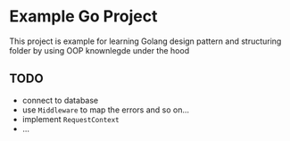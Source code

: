 # Example Go Project

This project is example for learning Golang design pattern and structuring folder by using OOP knownlegde under the hood

## TODO
  - connect to database
  - use `Middleware` to map the errors and so on...
  - implement `RequestContext`
  - ...